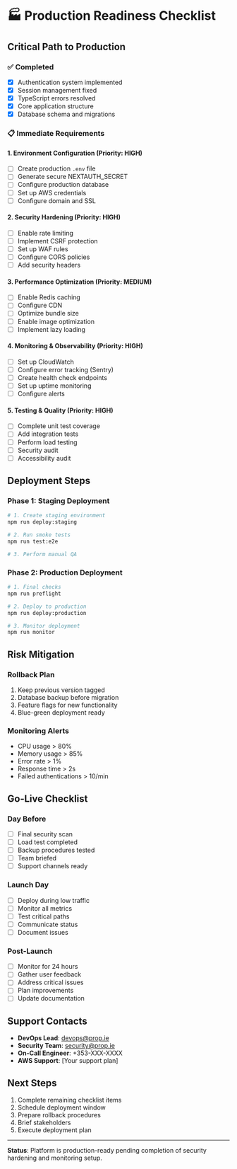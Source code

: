 # 🏭 Production Readiness Checklist

## Critical Path to Production

### ✅ Completed
- [x] Authentication system implemented
- [x] Session management fixed
- [x] TypeScript errors resolved
- [x] Core application structure
- [x] Database schema and migrations

### 📋 Immediate Requirements

#### 1. Environment Configuration (Priority: HIGH)
- [ ] Create production `.env` file
- [ ] Generate secure NEXTAUTH_SECRET
- [ ] Configure production database
- [ ] Set up AWS credentials
- [ ] Configure domain and SSL

#### 2. Security Hardening (Priority: HIGH)
- [ ] Enable rate limiting
- [ ] Implement CSRF protection
- [ ] Set up WAF rules
- [ ] Configure CORS policies
- [ ] Add security headers

#### 3. Performance Optimization (Priority: MEDIUM)
- [ ] Enable Redis caching
- [ ] Configure CDN
- [ ] Optimize bundle size
- [ ] Enable image optimization
- [ ] Implement lazy loading

#### 4. Monitoring & Observability (Priority: HIGH)
- [ ] Set up CloudWatch
- [ ] Configure error tracking (Sentry)
- [ ] Create health check endpoints
- [ ] Set up uptime monitoring
- [ ] Configure alerts

#### 5. Testing & Quality (Priority: HIGH)
- [ ] Complete unit test coverage
- [ ] Add integration tests
- [ ] Perform load testing
- [ ] Security audit
- [ ] Accessibility audit

## Deployment Steps

### Phase 1: Staging Deployment
```bash
# 1. Create staging environment
npm run deploy:staging

# 2. Run smoke tests
npm run test:e2e

# 3. Perform manual QA
```

### Phase 2: Production Deployment
```bash
# 1. Final checks
npm run preflight

# 2. Deploy to production
npm run deploy:production

# 3. Monitor deployment
npm run monitor
```

## Risk Mitigation

### Rollback Plan
1. Keep previous version tagged
2. Database backup before migration
3. Feature flags for new functionality
4. Blue-green deployment ready

### Monitoring Alerts
- CPU usage > 80%
- Memory usage > 85%
- Error rate > 1%
- Response time > 2s
- Failed authentications > 10/min

## Go-Live Checklist

### Day Before
- [ ] Final security scan
- [ ] Load test completed
- [ ] Backup procedures tested
- [ ] Team briefed
- [ ] Support channels ready

### Launch Day
- [ ] Deploy during low traffic
- [ ] Monitor all metrics
- [ ] Test critical paths
- [ ] Communicate status
- [ ] Document issues

### Post-Launch
- [ ] Monitor for 24 hours
- [ ] Gather user feedback
- [ ] Address critical issues
- [ ] Plan improvements
- [ ] Update documentation

## Support Contacts

- **DevOps Lead**: devops@prop.ie
- **Security Team**: security@prop.ie
- **On-Call Engineer**: +353-XXX-XXXX
- **AWS Support**: [Your support plan]

## Next Steps

1. Complete remaining checklist items
2. Schedule deployment window
3. Prepare rollback procedures
4. Brief stakeholders
5. Execute deployment plan

---

**Status**: Platform is production-ready pending completion of security hardening and monitoring setup.